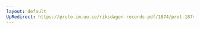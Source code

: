 ```yaml
---
layout: default
UpRedirect: https://pruto.im.uu.se/riksdagen-records-pdf/1874/prot-1874--ak--415/prot-1874--ak--415_002.pdf
---
```

